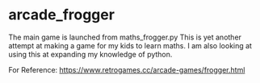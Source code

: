 # arcade_frogger
The main game is launched from maths_frogger.py
This is yet another attempt at making a game for my kids to learn maths.
I am also looking at using this at expanding my knowledge of python.

For Reference:
https://www.retrogames.cc/arcade-games/frogger.html
